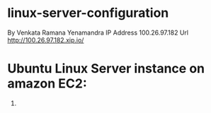 # linux-server-configuration
By Venkata Ramana Yenamandra 
IP Address 100.26.97.182
Url http://100.26.97.182.xip.io/

# Ubuntu Linux Server  instance on amazon EC2:
1. 
